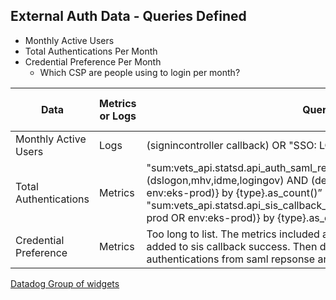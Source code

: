 ## External Auth Data - Queries Defined

- Monthly Active Users
- Total Authentications Per Month
- Credential Preference Per Month
   - Which CSP are people using to login per month?

| Data | Metrics or Logs | Query | Link to DD Widget | Link to SiS Code | Link to SSOe Code |
| --- | --- | --- | --- | --- | --- |
| Monthly Active Users | Logs | (signincontroller callback) OR "SSO: LOGIN" unique count of icn(@icn) | [Link](https://vagov.ddog-gov.com/dashboard/e3q-6kp-9r4/vagov-identity-stats-public?fromUser=false&refresh_mode=paused&view=spans&from_ts=1714327639555&to_ts=1716919639555&live=false&tile_focus=1435425616298618) | [SiS Log](https://github.com/department-of-veterans-affairs/vets-api/blob/master/app/controllers/v0/sign_in_controller.rb#L311) | [SSOe Log](https://github.com/department-of-veterans-affairs/vets-api/blob/master/app/controllers/v1/sessions_controller.rb#L391) // [Payload](https://github.com/department-of-veterans-affairs/vets-api/blob/master/app/controllers/concerns/authentication_and_sso_concerns.rb#L141) |
| Total Authentications | Metrics | "sum:vets_api.statsd.api_auth_saml_response{type IN (dslogon,mhv,idme,logingov) AND (deployment_env:vagov-prod OR env:eks-prod)} by {type}.as_count()” + "sum:vets_api.statsd.api_sis_callback_success{(deployment_env:vagov-prod OR env:eks-prod)} by {type}.as_count()” | [Link](https://vagov.ddog-gov.com/dashboard/e3q-6kp-9r4/vagov-identity-stats-public?fromUser=true&refresh_mode=paused&view=spans&from_ts=1716988743250&to_ts=1717003143250&live=false&tile_focus=7062638735213996) | [SiS Metric](https://github.com/department-of-veterans-affairs/vets-api/blob/master/app/controllers/v0/sign_in_controller.rb#L312) | [SSOe Metric](https://github.com/department-of-veterans-affairs/vets-api/blob/master/app/controllers/v1/sessions_controller.rb#L277) |
| Credential Preference | Metrics | Too long to list. The metrics included are auth saml response by type added to sis callback success. Then dividing the total of all authentications from saml repsonse and callback success. | [Link](https://vagov.ddog-gov.com/dashboard/e3q-6kp-9r4/vagov-identity-stats-public?fromUser=true&refresh_mode=paused&view=spans&from_ts=1716988743295&to_ts=1717003143295&live=false&tile_focus=7405270615721338) | Same as total authentications | Same as total authentications |

[Datadog Group of widgets](https://vagov.ddog-gov.com/dashboard/e3q-6kp-9r4/vagov-identity-stats-public?fromUser=false&refresh_mode=paused&view=spans&from_ts=1714327639555&to_ts=1716919639555&live=false&tile_focus=1435425616298618)
